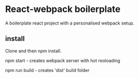 # React-webpack boilerplate

A boilerplate react project with a personalised webpack setup. 

## install 

Clone and then npm install.


npm start - creates webpack server with hot reoloading

npm run build - creates 'dist' build folder 

